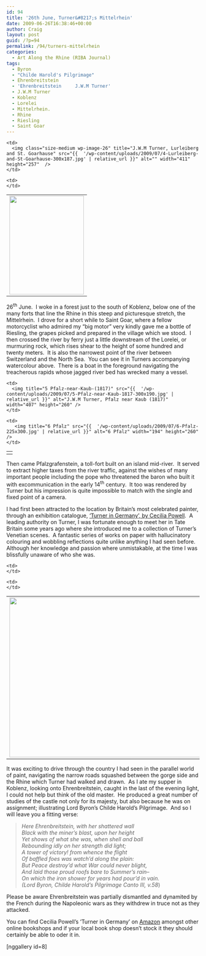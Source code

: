 ```yaml
---
id: 94
title: '26th June, Turner&#8217;s Mittelrhein'
date: 2009-06-26T16:38:46+00:00
author: Craig
layout: post
guid: /?p=94
permalink: /94/turners-mittelrhein
categories:
  - Art Along the Rhine (RIBA Journal)
tags:
  - Byron
  - "Childe Harold's Pilgrimage"
  - Ehrenbreitstein
  - 'Ehrenbreitstein     J.W.M Turner'
  - J.W.M Turner
  - Koblenz
  - Lorelei
  - Mittelrhein.
  - Rhine
  - Riesling
  - Saint Goar
---
```

<table border="0">
  <tr>
    <td>
      <img class="alignnone size-medium wp-image-23" title="Wild Camping nr. Koblenz" src="{{  '/wp-content/uploads/2009/07/1-Wild-camping-nr.-Koblenz-225x300.jpg' | relative_url }}" alt="" width="194" height="257" />
    </td>
    
    <td>
      <img class="size-medium wp-image-26" title="J.W.M Turner, Lurleiberg and St. Goarhause" src="{{  '/wp-content/uploads/2009/07/4-Lurleiberg-and-St-Goarhause-300x187.jpg' | relative_url }}" alt="" width="411" height="257"  />
    </td>
    
    <td>
    </td>
  </tr>
</table>

26<sup>th</sup> June.  I woke in a forest just to the south of Koblenz, below one of the many forts that line the Rhine in this steep and picturesque stretch, the Mittelrhein.  I drove for a short while to Saint Goar, where a fellow motorcyclist who admired my “big motor” very kindly gave me a bottle of Riesling, the grapes picked and prepared in the village which we stood.  I then crossed the river by ferry just a little downstream of the Lorelei, or murmuring rock, which rises shear to the height of some hundred and twenty meters.  It is also the narrowest point of the river between Switzerland and the North Sea.  You can see it in Turners accompanying watercolour above.  There is a boat in the foreground navigating the treacherous rapids whose jagged river bed has wrecked many a vessel.

<table border="0">
  <tr>
    <td>
    </td>
    
    <td>
      <img title="5 Pfalz-near-Kaub-(1817)" src="{{  '/wp-content/uploads/2009/07/5-Pfalz-near-Kaub-1817-300x190.jpg' | relative_url }}" alt="J.W.M Turner, Pfalz near Kaub (1817)" width="407" height="260" />
    </td>
    
    <td>
       <img title="6 Pfalz" src="{{  '/wp-content/uploads/2009/07/6-Pfalz-225x300.jpg' | relative_url }}" alt="6 Pfalz" width="194" height="260" />
    </td>
  </tr>
</table>

Then came Pfalzgrafenstein, a toll-fort built on an island mid-river.  It served to extract higher taxes from the river traffic, against the wishes of many important people including the pope who threatened the baron who built it with excommunication in the early 14<sup>th</sup> century.  It too was rendered by Turner but his impression is quite impossible to match with the single and fixed point of a camera.

I had first been attracted to the location by Britain’s most celebrated painter, through an exhibition catalogue, <a href="http://www.amazon.co.uk/Turner-Germany-Cecilia-Powell/dp/1854371606/" target="_blank">‘Turner in Germany’, by Cecilia Powell</a>.  A leading authority on Turner, I was fortunate enough to meet her in Tate Britain some years ago where she introduced me to a collection of Turner’s Venetian scenes.  A fantastic series of works on paper with hallucinatory colouring and wobbling reflections quite unlike anything I had seen before.  Although her knowledge and passion where unmistakable, at the time I was blissfully unaware of who she was.

<table border="0">
  <tr>
    <td>
      <img class="alignnone size-full wp-image-31" title="J.W.M Turner, Ehrenbreitstein" src="{{  '/wp-content/uploads/2009/07/9-Ehrenbreitstein.jpg' | relative_url }}" alt="" width="527" height="417"  />
    </td>
    
    <td>
    </td>
    
    <td>
    </td>
  </tr>
</table>

It was exciting to drive through the country I had seen in the parallel world of paint, navigating the narrow roads squashed between the gorge side and the Rhine which Turner had walked and drawn.  As I ate my supper in Koblenz, looking onto Ehrenbreitstein, caught in the last of the evening light, I could not help but think of the old master.  He produced a great number of studies of the castle not only for its majesty, but also because he was on assignment; illustrating Lord Byron’s Childe Harold&#8217;s Pilgrimage.  And so I will leave you a fitting verse:

> _Here Ehrenbreitstein, with her shattered wall  
> Black with the miner&#8217;s blast, upon her height  
> Yet shows of what she was, when shell and ball  
> Rebounding idly on her strength did light;  
> A tower of victory! from whence the flight  
> Of baffled foes was watch&#8217;d along the plain:  
> But Peace destroy&#8217;d what War could never blight,  
> And laid those proud roofs bare to Summer&#8217;s rain&#8211;  
> On which the iron shower for years had pour&#8217;d in vain.  
> (Lord Byron, Childe Harold&#8217;s Pilgrimage Canto III, v.58_)

Please be aware Ehrenbreitstein was partially dismantled and dynamited by the French during the Napoleonic wars as they withdrew in truce not as they attacked.

You can find Cecilia Powell&#8217;s ‘Turner in Germany’ on [Amazon](http://www.amazon.co.uk/Turner-Germany-Cecilia-Powell/dp/1854371606) amongst other online bookshops and if your local book shop doesn&#8217;t stock it they should certainly be able to oder it in.

[nggallery id=8]
